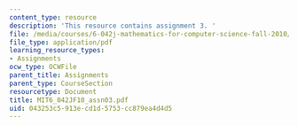 ```yaml
---
content_type: resource
description: 'This resource contains assignment 3. '
file: /media/courses/6-042j-mathematics-for-computer-science-fall-2010/043253c5913ecd1d5753cc879ea4d4d5_MIT6_042JF10_assn03.pdf
file_type: application/pdf
learning_resource_types:
- Assignments
ocw_type: OCWFile
parent_title: Assignments
parent_type: CourseSection
resourcetype: Document
title: MIT6_042JF10_assn03.pdf
uid: 043253c5-913e-cd1d-5753-cc879ea4d4d5
---
```

